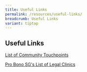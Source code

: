 ```yaml
---
title: Useful Links
permalink: /resources/useful-links/
breadcrumb: Useful Links
variant: tiptap
---
```

<h2>Useful Links</h2>
<p><a href="/files/List_of_Community_Touchpoints__as_at_6_June_2024_.pdf" rel="noopener noreferrer nofollow" target="_blank">List of Community Touchpoints</a>
</p>
<p><a href="https://www.probono.sg/get-legal-help/legal-guidance/" rel="noopener noreferrer nofollow" target="_blank">Pro Bono SG's List of Legal Clinics</a>
</p>